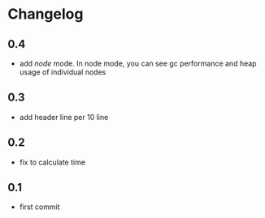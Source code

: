 # Changelog

## 0.4

- add *node* mode. In node mode, you can see gc performance and heap usage of individual nodes

## 0.3

- add header line per 10 line

## 0.2

- fix to calculate time

## 0.1

- first commit
